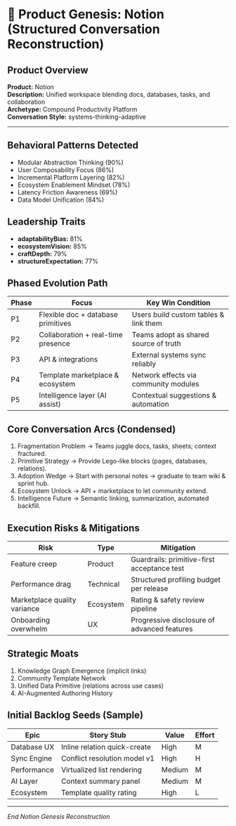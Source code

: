 # 🚀 Product Genesis: Notion (Structured Conversation Reconstruction)

## Product Overview
**Product:** Notion  
**Description:** Unified workspace blending docs, databases, tasks, and collaboration  
**Archetype:** Compound Productivity Platform  
**Conversation Style:** systems-thinking-adaptive

---
## Behavioral Patterns Detected
- Modular Abstraction Thinking (90%)  
- User Composability Focus (86%)  
- Incremental Platform Layering (82%)  
- Ecosystem Enablement Mindset (78%)  
- Latency Friction Awareness (69%)  
- Data Model Unification (84%)  

## Leadership Traits
- **adaptabilityBias:** 81%  
- **ecosystemVision:** 85%  
- **craftDepth:** 79%  
- **structureExpectation:** 77%

## Phased Evolution Path
| Phase | Focus | Key Win Condition |
|-------|-------|-------------------|
| P1 | Flexible doc + database primitives | Users build custom tables & link them |
| P2 | Collaboration + real-time presence | Teams adopt as shared source of truth |
| P3 | API & integrations | External systems sync reliably |
| P4 | Template marketplace & ecosystem | Network effects via community modules |
| P5 | Intelligence layer (AI assist) | Contextual suggestions & automation |

## Core Conversation Arcs (Condensed)
1. Fragmentation Problem → Teams juggle docs, tasks, sheets; context fractured.  
2. Primitive Strategy → Provide Lego-like blocks (pages, databases, relations).  
3. Adoption Wedge → Start with personal notes → graduate to team wiki & sprint hub.  
4. Ecosystem Unlock → API + marketplace to let community extend.  
5. Intelligence Future → Semantic linking, summarization, automated backfill.

## Execution Risks & Mitigations
| Risk | Type | Mitigation |
|------|------|------------|
| Feature creep | Product | Guardrails: primitive-first acceptance test | 
| Performance drag | Technical | Structured profiling budget per release | 
| Marketplace quality variance | Ecosystem | Rating & safety review pipeline | 
| Onboarding overwhelm | UX | Progressive disclosure of advanced features | 

## Strategic Moats
1. Knowledge Graph Emergence (implicit links)  
2. Community Template Network  
3. Unified Data Primitive (relations across use cases)  
4. AI-Augmented Authoring History  

## Initial Backlog Seeds (Sample)
| Epic | Story Stub | Value | Effort |
|------|-----------|-------|--------|
| Database UX | Inline relation quick-create | High | M |
| Sync Engine | Conflict resolution model v1 | High | H |
| Performance | Virtualized list rendering | Medium | M |
| AI Layer | Context summary panel | Medium | M |
| Ecosystem | Template quality rating | High | L |

---
*End Notion Genesis Reconstruction*
